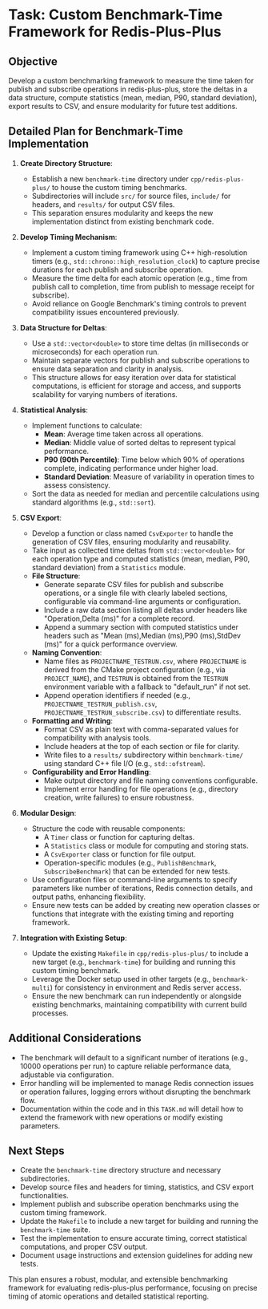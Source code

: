 # Task: Custom Benchmark-Time Framework for Redis-Plus-Plus

## Objective
Develop a custom benchmarking framework to measure the time taken for publish and subscribe operations in redis-plus-plus, store the deltas in a data structure, compute statistics (mean, median, P90, standard deviation), export results to CSV, and ensure modularity for future test additions.

## Detailed Plan for Benchmark-Time Implementation

1. **Create Directory Structure**:
   - Establish a new `benchmark-time` directory under `cpp/redis-plus-plus/` to house the custom timing benchmarks.
   - Subdirectories will include `src/` for source files, `include/` for headers, and `results/` for output CSV files.
   - This separation ensures modularity and keeps the new implementation distinct from existing benchmark code.

2. **Develop Timing Mechanism**:
   - Implement a custom timing framework using C++ high-resolution timers (e.g., `std::chrono::high_resolution_clock`) to capture precise durations for each publish and subscribe operation.
   - Measure the time delta for each atomic operation (e.g., time from publish call to completion, time from publish to message receipt for subscribe).
   - Avoid reliance on Google Benchmark's timing controls to prevent compatibility issues encountered previously.

3. **Data Structure for Deltas**:
   - Use a `std::vector<double>` to store time deltas (in milliseconds or microseconds) for each operation run.
   - Maintain separate vectors for publish and subscribe operations to ensure data separation and clarity in analysis.
   - This structure allows for easy iteration over data for statistical computations, is efficient for storage and access, and supports scalability for varying numbers of iterations.

4. **Statistical Analysis**:
   - Implement functions to calculate:
     - **Mean**: Average time taken across all operations.
     - **Median**: Middle value of sorted deltas to represent typical performance.
     - **P90 (90th Percentile)**: Time below which 90% of operations complete, indicating performance under higher load.
     - **Standard Deviation**: Measure of variability in operation times to assess consistency.
   - Sort the data as needed for median and percentile calculations using standard algorithms (e.g., `std::sort`).

5. **CSV Export**:
   - Develop a function or class named `CsvExporter` to handle the generation of CSV files, ensuring modularity and reusability.
   - Take input as collected time deltas from `std::vector<double>` for each operation type and computed statistics (mean, median, P90, standard deviation) from a `Statistics` module.
   - **File Structure**:
     - Generate separate CSV files for publish and subscribe operations, or a single file with clearly labeled sections, configurable via command-line arguments or configuration.
     - Include a raw data section listing all deltas under headers like "Operation,Delta (ms)" for a complete record.
     - Append a summary section with computed statistics under headers such as "Mean (ms),Median (ms),P90 (ms),StdDev (ms)" for a quick performance overview.
   - **Naming Convention**:
     - Name files as `PROJECTNAME_TESTRUN.csv`, where `PROJECTNAME` is derived from the CMake project configuration (e.g., via `PROJECT_NAME`), and `TESTRUN` is obtained from the `TESTRUN` environment variable with a fallback to "default_run" if not set.
     - Append operation identifiers if needed (e.g., `PROJECTNAME_TESTRUN_publish.csv`, `PROJECTNAME_TESTRUN_subscribe.csv`) to differentiate results.
   - **Formatting and Writing**:
     - Format CSV as plain text with comma-separated values for compatibility with analysis tools.
     - Include headers at the top of each section or file for clarity.
     - Write files to a `results/` subdirectory within `benchmark-time/` using standard C++ file I/O (e.g., `std::ofstream`).
   - **Configurability and Error Handling**:
     - Make output directory and file naming conventions configurable.
     - Implement error handling for file operations (e.g., directory creation, write failures) to ensure robustness.

6. **Modular Design**:
   - Structure the code with reusable components:
     - A `Timer` class or function for capturing deltas.
     - A `Statistics` class or module for computing and storing stats.
     - A `CsvExporter` class or function for file output.
     - Operation-specific modules (e.g., `PublishBenchmark`, `SubscribeBenchmark`) that can be extended for new tests.
   - Use configuration files or command-line arguments to specify parameters like number of iterations, Redis connection details, and output paths, enhancing flexibility.
   - Ensure new tests can be added by creating new operation classes or functions that integrate with the existing timing and reporting framework.

7. **Integration with Existing Setup**:
   - Update the existing `Makefile` in `cpp/redis-plus-plus/` to include a new target (e.g., `benchmark-time`) for building and running this custom timing benchmark.
   - Leverage the Docker setup used in other targets (e.g., `benchmark-multi`) for consistency in environment and Redis server access.
   - Ensure the new benchmark can run independently or alongside existing benchmarks, maintaining compatibility with current build processes.

## Additional Considerations
- The benchmark will default to a significant number of iterations (e.g., 10000 operations per run) to capture reliable performance data, adjustable via configuration.
- Error handling will be implemented to manage Redis connection issues or operation failures, logging errors without disrupting the benchmark flow.
- Documentation within the code and in this `TASK.md` will detail how to extend the framework with new operations or modify existing parameters.

## Next Steps
- Create the `benchmark-time` directory structure and necessary subdirectories.
- Develop source files and headers for timing, statistics, and CSV export functionalities.
- Implement publish and subscribe operation benchmarks using the custom timing framework.
- Update the `Makefile` to include a new target for building and running the `benchmark-time` suite.
- Test the implementation to ensure accurate timing, correct statistical computations, and proper CSV output.
- Document usage instructions and extension guidelines for adding new tests.

This plan ensures a robust, modular, and extensible benchmarking framework for evaluating redis-plus-plus performance, focusing on precise timing of atomic operations and detailed statistical reporting.
